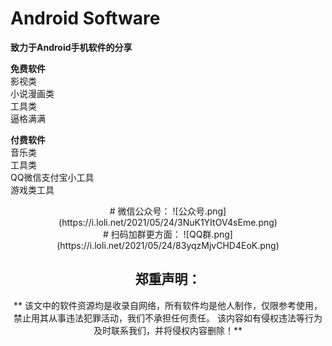 # Android Software
**致力于Android手机软件的分享**

**免费软件**  
  影视类  
  小说漫画类  
  工具类  
  逼格满满  

**付费软件**  
  音乐类  
  工具类  
  QQ微信支付宝小工具  
  游戏类工具  

<div align=center>  # 微信公众号：  
![公众号.png](https://i.loli.net/2021/05/24/3NuK1YItOV4sEme.png)

<div align=center>  # 扫码加群更方面：  
![QQ群.png](https://i.loli.net/2021/05/24/83yqzMjvCHD4EoK.png)
  
## 郑重声明：  
**
该文中的软件资源均是收录自网络，所有软件均是他人制作，仅限参考使用，禁止用其从事违法犯罪活动，我们不承担任何责任。
该内容如有侵权违法等行为及时联系我们，并将侵权内容删除！**

